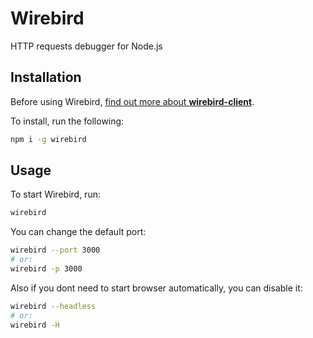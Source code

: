 # Wirebird

HTTP requests debugger for Node.js

## Installation

Before using Wirebird, [find out more about **wirebird-client**](https://npmjs.com/wirebird-client).

To install, run the following:

```sh
npm i -g wirebird
```

## Usage

To start Wirebird, run:

```sh
wirebird
```

You can change the default port:

```sh
wirebird --port 3000
# or:
wirebird -p 3000
```

Also if you dont need to start browser automatically, you can disable it:

```sh
wirebird --headless
# or:
wirebird -H
```
